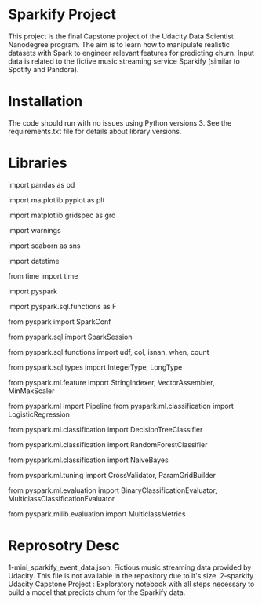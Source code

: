 # Sparkify Project
This project is the final Capstone project of the Udacity Data Scientist Nanodegree program. The aim is to learn how to manipulate realistic datasets with Spark to engineer relevant features for predicting churn. Input data is related to the fictive music streaming service Sparkify (similar to Spotify and Pandora).

# Installation
The code should run with no issues using Python versions 3. See the requirements.txt file for details about library versions.

# Libraries 

import pandas as pd

import matplotlib.pyplot as plt

import matplotlib.gridspec as grd

import warnings

import seaborn as sns

import datetime

from time import time

import pyspark

import pyspark.sql.functions as F

from pyspark import SparkConf

from pyspark.sql import SparkSession

from pyspark.sql.functions import udf, col, isnan, when, count

from pyspark.sql.types import IntegerType, LongType

from pyspark.ml.feature import StringIndexer, VectorAssembler, MinMaxScaler

from pyspark.ml import Pipeline
from pyspark.ml.classification import LogisticRegression

from pyspark.ml.classification import DecisionTreeClassifier

from pyspark.ml.classification import RandomForestClassifier

from pyspark.ml.classification import NaiveBayes

from pyspark.ml.tuning import CrossValidator, ParamGridBuilder

from pyspark.ml.evaluation import BinaryClassificationEvaluator, MulticlassClassificationEvaluator

from pyspark.mllib.evaluation import MulticlassMetrics

# Reprosotry Desc
1-mini_sparkify_event_data.json: Fictious music streaming data provided by Udacity. This file is not available in the repository due to it's size.
2-sparkify Udacity Capstone Project : Exploratory notebook with all steps necessary to build a model that predicts churn for the Sparkify data.
